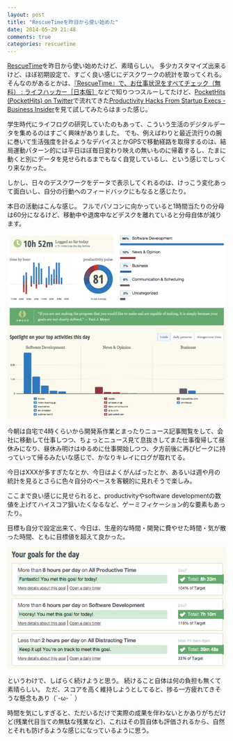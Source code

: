 ```yaml
---
layout: post
title: "RescueTimeを昨日から使い始めた"
date: 2014-05-29 21:48
comments: true
categories: rescuetime
---
```


[RescueTime](https://www.rescuetime.com)を昨日から使い始めたけど、素晴らしい。
多少カスタマイズ出来るけど、ほぼ初期設定で、すごく良い感じにデスクワークの統計を取ってくれる。
そんなのがあるとかは、[『RescueTime』で、お仕事状況をすべてチェック（無料） : ライフハッカー［日本版］](http://www.lifehacker.jp/2009/03/rescuetime.html)などで知りつつスルーしてたけど、[PocketHits (PocketHits) on Twitter](https://twitter.com/PocketHits)で流れてきた[Productivity Hacks From Startup Execs - Business Insider](http://www.businessinsider.com/productivity-hacks-from-startup-execs-2014-5?utm_source=pocket&utm_medium=twitter&utm_campaign=pockethits)を見て試してみたらはまった感じ。

学生時代にライフログの研究していたのもあって、こういう生活のデジタルデータを集めるのはすごく興味がありました。
でも、例えばわりと最近流行りの腕に巻いて生活強度を計るようなデバイスとかGPSで移動経路を取得するのは、結局運動パターン的には平日ほぼ毎日変わり映えの無いものに帰着するし、たまに動くと別にデータを見せられるまでもなく自覚しているし、という感じでしっくり来なかった。

しかし、日々のデスクワークをデータで表示してくれるのは、けっこう変化あって面白いし、自分の行動へのフィードバックにもなると感じたり。

本日の活動はこんな感じ。
フルでパソコンに向かっていると1時間当たりの分母は60分になるけど、移動中や退席中などデスクを離れていると分母自体が減ります。

![RescueTime](/images/post/RescueTime.png)

今朝は自宅で4時くらいから開発系作業とまったりニュース記事閲覧をして、会社に移動して仕事しつつ、ちょっとニュース見て息抜きしてまた仕事復帰して昼休みになり、昼休み明けはゆるめに仕事開始しつつ、夕方前後に再びピークに持っていって帰るみたいな感じで、かなりキレイにログが取れてる。

今日はXXXが多すぎたなとか、今日はよくがんばったとか、あるいは週や月の統計を見るとさらに色々自分のペースを客観的に見れそうで楽しみ。

ここまで良い感じに見せられると、productivityやsoftware developmentの数値を上げてハイスコア狙いたくなるなど、ゲーミフィケーション的な要素もあったり。

目標も自分で設定出来て、今日は、生産的な時間・開発に費やせた時間・気が散った時間、ともに目標値を超えて良かった。

![summary](/images/post/summary.png)


というわけで、しばらく続けようと思う。
続けること自体は何の負担も無くて素晴らしい。
ただ、スコアを高く維持しようとしてると、捗る一方疲れてきそうな懸念もあり（´-ω-｀）

時間を気にしすぎると、ただいるだけで実際の成果を伴わないとかありがちだけど(残業代目当ての無駄な残業など)、これはその質自体も評価されるから、自然とそれも防げるような感じになっているように思う。